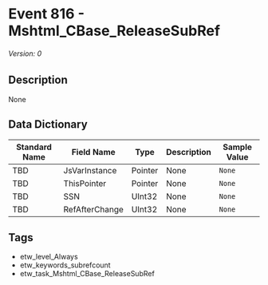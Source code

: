 # Event 816 - Mshtml_CBase_ReleaseSubRef
###### Version: 0

## Description
None

## Data Dictionary
|Standard Name|Field Name|Type|Description|Sample Value|
|---|---|---|---|---|
|TBD|JsVarInstance|Pointer|None|`None`|
|TBD|ThisPointer|Pointer|None|`None`|
|TBD|SSN|UInt32|None|`None`|
|TBD|RefAfterChange|UInt32|None|`None`|

## Tags
* etw_level_Always
* etw_keywords_subrefcount
* etw_task_Mshtml_CBase_ReleaseSubRef